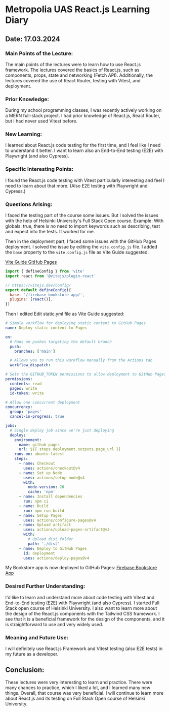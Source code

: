 # Metropolia UAS React.js Learning Diary

## Date: 17.03.2024

### Main Points of the Lecture:
The main points of the lectures were to learn how to use React.js framework. The lectures covered the basics of React.js, such as components, props, state and networking (Fetch API). Additionally, the lectures covered the use of React Router, testing with Vitest, and deployment.

### Prior Knowledge:
During my school programming classes, I was recently actively working on a MERN full-stack project. I had prior knowledge of React.js, React Router, but I had never used Vitest before.

### New Learning:
I learned about React.js code testing for the first time, and I feel like I need to understand it better. I want to learn also an End-to-End testing (E2E) with Playwright (and also Cypress).

### Specific Interesting Points:
I found the React.js code testing with Vitest particularly interesting and feel I need to learn about that more. (Also E2E testing with Playwright and Cypress.)

### Questions Arising:
I faced the testing part of the course some issues. But I solved the issues with the help of Helsinki University's Full Stack Open course. Example: With globals: true, there is no need to import keywords such as describing, test and expect into the tests. It worked for me.

Then in the deployment part, I faced some issues with the GitHub Pages deployment. I solved the issue by editing the `vite.config.js` file. I added the `base` property to the `vite.config.js` file as Vite Guide suggested.

[Vite Guide GitHub Pages](https://vitejs.dev/guide/static-deploy.html)

```javascript
import { defineConfig } from 'vite'
import react from '@vitejs/plugin-react'

// https://vitejs.dev/config/
export default defineConfig({
  base: '/firebase-bookstore-app/',
  plugins: [react()],
})
```

Then I edited Edit static.yml file as Vite Guide suggested:

```yaml
# Simple workflow for deploying static content to GitHub Pages
name: Deploy static content to Pages

on:
  # Runs on pushes targeting the default branch
  push:
    branches: ['main']

  # Allows you to run this workflow manually from the Actions tab
  workflow_dispatch:

# Sets the GITHUB_TOKEN permissions to allow deployment to GitHub Pages
permissions:
  contents: read
  pages: write
  id-token: write

# Allow one concurrent deployment
concurrency:
  group: 'pages'
  cancel-in-progress: true

jobs:
  # Single deploy job since we're just deploying
  deploy:
    environment:
      name: github-pages
      url: ${{ steps.deployment.outputs.page_url }}
    runs-on: ubuntu-latest
    steps:
      - name: Checkout
        uses: actions/checkout@v4
      - name: Set up Node
        uses: actions/setup-node@v4
        with:
          node-version: 20
          cache: 'npm'
      - name: Install dependencies
        run: npm ci
      - name: Build
        run: npm run build
      - name: Setup Pages
        uses: actions/configure-pages@v4
      - name: Upload artifact
        uses: actions/upload-pages-artifact@v3
        with:
          # Upload dist folder
          path: './dist'
      - name: Deploy to GitHub Pages
        id: deployment
        uses: actions/deploy-pages@v4
```

My Bookstore app is now deployed to GitHub Pages: [Firebase Bookstore App](https://vickneee.github.io/firebase-bookstore-app/)

### Desired Further Understanding:
I'd like to learn and understand more about code testing with Vitest and End-to-End testing (E2E) with Playwright (and also Cypress). I started Full Stack open course of Helsinki University. I also want to learn more about the design of the React.js components with the Tailwind CSS framework. I see that it is a beneficial framework for the design of the components, and it is straightforward to use and very widely used.

### Meaning and Future Use:
I will definitely use React.js Framework and Vitest testing (also E2E tests) in my future as a developer.

## Conclusion:
These lectures were very interesting to learn and practice. There were many chances to practice, which I liked a lot, and I learned many new things. Overall, that course was very beneficial. I will continue to learn more about React.js and its testing on Full Stack Open course of Helsinki University.
